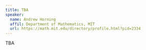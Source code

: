 ```yaml
---
title: TBA
speaker:
  name: Andrew Horning
  affil: Department of Mathematics, MIT
  url: https://math.mit.edu/directory/profile.html?pid=2334
---
```


TBA

